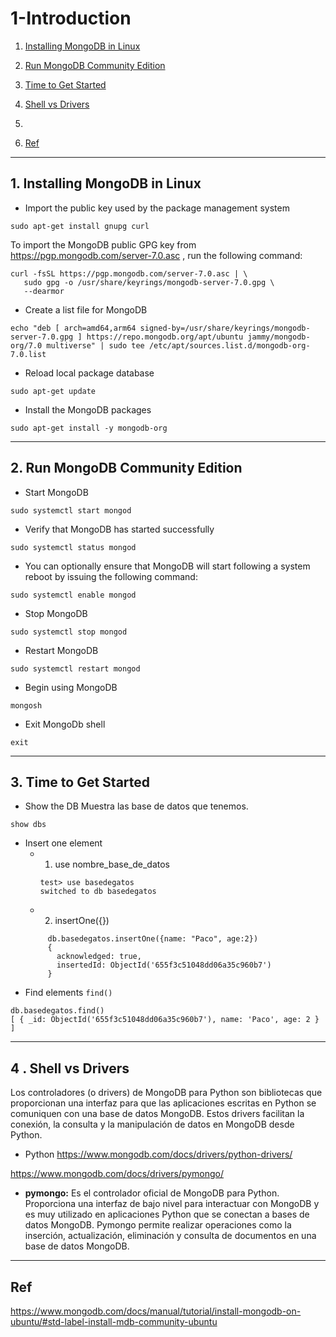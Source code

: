 # 1-Introduction

1. [Installing MongoDB in Linux](#schema1)
2. [Run MongoDB Community Edition](#schema2)
3. [Time to Get Started](#schema3)
4. [Shell vs Drivers](#schema4)
5. 

2. [Ref](#schemaref)

<hr>

<a name="schema1"></a>

## 1. Installing MongoDB in Linux
- Import the public key used by the package management system
```
sudo apt-get install gnupg curl
```
To import the MongoDB public GPG key from 
https://pgp.mongodb.com/server-7.0.asc
, run the following command:
```
curl -fsSL https://pgp.mongodb.com/server-7.0.asc | \
   sudo gpg -o /usr/share/keyrings/mongodb-server-7.0.gpg \
   --dearmor
```
- Create a list file for MongoDB
```
echo "deb [ arch=amd64,arm64 signed-by=/usr/share/keyrings/mongodb-server-7.0.gpg ] https://repo.mongodb.org/apt/ubuntu jammy/mongodb-org/7.0 multiverse" | sudo tee /etc/apt/sources.list.d/mongodb-org-7.0.list
```
- Reload local package database
```
sudo apt-get update
```

- Install the MongoDB packages
```
sudo apt-get install -y mongodb-org
```

<hr>

<a name="schema2"></a>


## 2. Run MongoDB Community Edition

- Start MongoDB
```
sudo systemctl start mongod
```
- Verify that MongoDB has started successfully
```
sudo systemctl status mongod
```
- You can optionally ensure that MongoDB will start following a system reboot by issuing the following command:
```
sudo systemctl enable mongod
```

- Stop MongoDB
```
sudo systemctl stop mongod
```
- Restart MongoDB
```
sudo systemctl restart mongod
```
- Begin using MongoDB
```
mongosh
```
- Exit MongoDb shell
```
exit
```

<hr>

<a name="schema3"></a>

## 3. Time to Get Started
- Show the DB
Muestra las base de datos que tenemos.
```
show dbs
```
- Insert one element 
  - 1. use nombre_base_de_datos
    ```
    test> use basedegatos
    switched to db basedegatos
    ``` 
  - 2. insertOne({})
  ```
       db.basedegatos.insertOne({name: "Paco", age:2})
       {
         acknowledged: true,
         insertedId: ObjectId('655f3c51048dd06a35c960b7')
       }
    ```
- Find elements `find()`
```
db.basedegatos.find()
[ { _id: ObjectId('655f3c51048dd06a35c960b7'), name: 'Paco', age: 2 } ]
```
<hr>

<a name="schema4"></a>

## 4 . Shell vs Drivers
Los controladores (o drivers) de MongoDB para Python son bibliotecas que proporcionan una interfaz para que 
las aplicaciones escritas en Python se comuniquen con una base de datos MongoDB. Estos drivers facilitan la conexión, 
la consulta y la manipulación de datos en MongoDB desde Python.
- Python
https://www.mongodb.com/docs/drivers/python-drivers/

https://www.mongodb.com/docs/drivers/pymongo/

- **pymongo:** Es el controlador oficial de MongoDB para Python. Proporciona una interfaz de bajo nivel para 
interactuar con MongoDB y es muy utilizado en aplicaciones Python que se conectan a bases de datos MongoDB. 
Pymongo permite realizar operaciones como la inserción, actualización, eliminación y consulta de documentos 
en una base de datos MongoDB.



<hr>

<a name="schemaref"></a>

## Ref

https://www.mongodb.com/docs/manual/tutorial/install-mongodb-on-ubuntu/#std-label-install-mdb-community-ubuntu